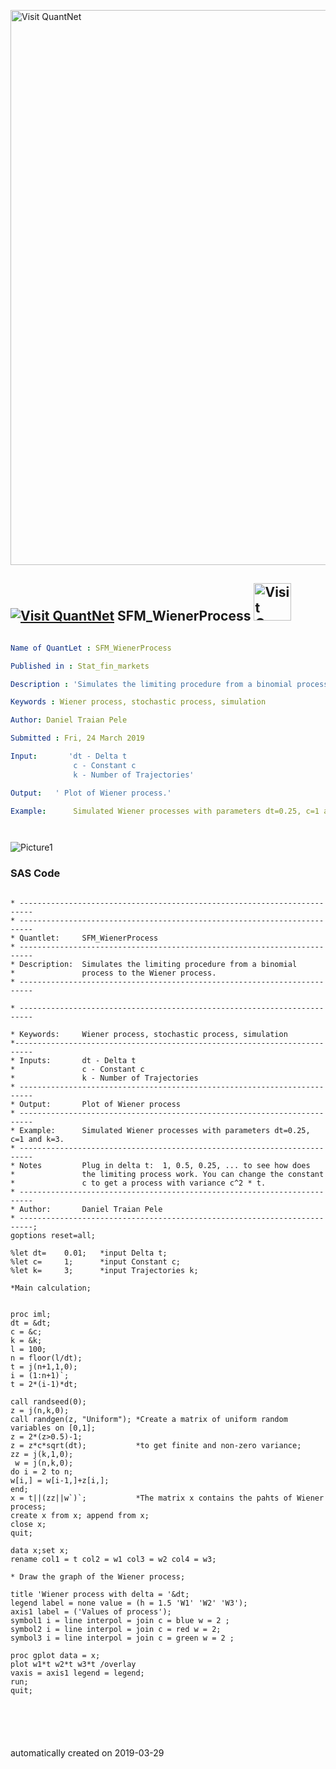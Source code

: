[<img src="https://github.com/QuantLet/Styleguide-and-FAQ/blob/master/pictures/banner.png" width="888" alt="Visit QuantNet">](http://quantlet.de/)

## [<img src="https://github.com/QuantLet/Styleguide-and-FAQ/blob/master/pictures/qloqo.png" alt="Visit QuantNet">](http://quantlet.de/) **SFM_WienerProcess** [<img src="https://github.com/QuantLet/Styleguide-and-FAQ/blob/master/pictures/QN2.png" width="60" alt="Visit QuantNet 2.0">](http://quantlet.de/)

```yaml

Name of QuantLet : SFM_WienerProcess

Published in : Stat_fin_markets

Description : 'Simulates the limiting procedure from a binomial process to the Wiener process.'

Keywords : Wiener process, stochastic process, simulation

Author: Daniel Traian Pele

Submitted : Fri, 24 March 2019

Input:       'dt - Delta t
              c - Constant c
              k - Number of Trajectories'

Output:   ' Plot of Wiener process.'

Example:      Simulated Wiener processes with parameters dt=0.25, c=1 and k=3. 




```

![Picture1](SFM_WienerProcess.png)

### SAS Code
```sas

* -------------------------------------------------------------------------
* -------------------------------------------------------------------------
* Quantlet:     SFM_WienerProcess
* -------------------------------------------------------------------------
* Description:  Simulates the limiting procedure from a binomial
*               process to the Wiener process.
* -------------------------------------------------------------------------

* -------------------------------------------------------------------------

* Keywords:     Wiener process, stochastic process, simulation
*--------------------------------------------------------------------------
* Inputs:       dt - Delta t
*               c - Constant c
*               k - Number of Trajectories
* -------------------------------------------------------------------------
* Output:       Plot of Wiener process
* -------------------------------------------------------------------------
* Example:      Simulated Wiener processes with parameters dt=0.25, c=1 and k=3. 
* -------------------------------------------------------------------------
* Notes         Plug in delta t:  1, 0.5, 0.25, ... to see how does
*               the limiting process work. You can change the constant
*               c to get a process with variance c^2 * t.
* -------------------------------------------------------------------------
* Author:       Daniel Traian Pele
* -------------------------------------------------------------------------;
goptions reset=all;

%let dt=	0.01;	*input Delta t;
%let c=		1; 		*input Constant c;
%let k=		3;		*input Trajectories k;

*Main calculation;


proc iml;
dt = &dt;
c = &c;
k = &k;
l = 100;
n = floor(l/dt);
t = j(n+1,1,0);
i = (1:n+1)`;
t = 2*(i-1)*dt;	

call randseed(0); 
z = j(n,k,0);  
call randgen(z, "Uniform");	*Create a matrix of uniform random variables on [0,1];
z = 2*(z>0.5)-1;
z = z*c*sqrt(dt);  			*to get finite and non-zero variance;
zz = j(k,1,0);
 w = j(n,k,0);
do i = 2 to n;
w[i,] = w[i-1,]+z[i,];
end;
x = t||(zz||w`)`;			*The matrix x contains the pahts of Wiener process;
create x from x; append from x;
close x;
quit;

data x;set x;
rename col1 = t col2 = w1 col3 = w2 col4 = w3;

* Draw the graph of the Wiener process;

title 'Wiener process with delta = '&dt;
legend label = none value = (h = 1.5 'W1' 'W2' 'W3');
axis1 label = ('Values of process');
symbol1 i = line interpol = join c = blue w = 2 ;
symbol2 i = line interpol = join c = red w = 2;
symbol3 i = line interpol = join c = green w = 2 ;

proc gplot data = x;
plot w1*t w2*t w3*t /overlay
vaxis = axis1 legend = legend;
run;
quit;






```

automatically created on 2019-03-29